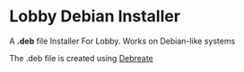 # Lobby Debian Installer

A **.deb** file Installer For Lobby. Works on Debian-like systems

The .deb file is created using [Debreate](http://debreate.sourceforge.net)
